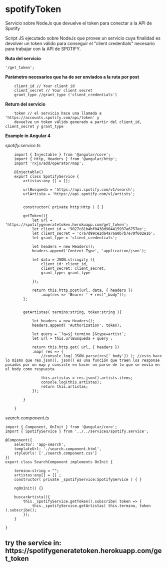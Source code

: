 # spotifyToken
Servicio sobre NodeJs que devuelve el token para conectar a la API de Spotify

Script JS ejecutado sobre NodeJs que provee un servicio cuya finalidad es devolver un token válido 
para conseguir el "client credentials" necesario para trabajar con la API de SPOTIFY.

<b>Ruta del servicio </b>  

    '/get_token';

<b>Parámetro necesarios que ha de ser enviados a la ruta por post</b>

        client_id // Your client id
        client_secret // Your client secret
        grant_type //grant_type ('client_credentials')

<b>Return del servicio</b>

        token // el servicio hace una llamada a 'https://accounts.spotify.com/api/token' y
        devuelve un token válido generado a partir del client_id, client_secret y grant_type


<b>Example in Angular 4</b>

*spotify.service.ts*
```
    import { Injectable } from '@angular/core';
    import { Http, Headers } from '@angular/http';
    import 'rxjs/add/operator/map';

    @Injectable()
    export class SpotifyService {
        artistas:any [] = [];

        urlBusqueda = 'https://api.spotify.com/v1/search';
        urlArtista = 'https://api.spotify.com/v1/artists';


        constructor( private http:Http ) { }

        getToken(){
            let url = 'https://spotifygeneratetoken.herokuapp.com/get_token';
            let client_id = '9027c81b4bf0438d904415937a6757ee';
            let client_secret = 'c7a7d99ce2da4a7aa0b7b7e70f602e16';
            let grant_type = 'client_credentials';

            let headers = new Headers();
            headers.append('Content-Type', 'application/json');

            let data = JSON.stringify ({
                client_id: client_id,
                client_secret: client_secret,
                grant_type: grant_type

            });

            return this.http.post(url, data, { headers })
                .map(res => 'Bearer ' + res["_body"]);
        };


        getArtistas( termino:string, token:string ){

            let headers = new Headers();
            headers.append( 'Authorization', token);

            let query = `?q=${ termino }&type=artist`;
            let url = this.urlBusqueda + query ;

            return this.http.get( url, { headers })
            .map( res => {
                //console.log( JSON.parse(res['_body']) ); //esto hace lo mismo que res.json(), json() es una función que traen los response pasados por un map y consiste en hacer un parse de lo que se envía en el body como respuesta

                this.artistas = res.json().artists.items;
                console.log(this.artistas);
                return this.artistas;
            });

        }

    }
```
*search.component.ts*
```
import { Component, OnInit } from '@angular/core';
import { SpotifyService } from '../../services/spotify.service';

@Component({
    selector: 'app-search',
    templateUrl: './search.component.html',
    styleUrls: ['./search.component.css']
})
export class SearchComponent implements OnInit {

    termino:string = "";
    artistas:any[] = [] ;
    constructor( private _spotifyService:SpotifyService ) { }

    ngOnInit() {}

    buscarArtista(){
		this._spotifyService.getToken().subscribe( token => {
            this._spotifyService.getArtistas( this.termino, token ).subscribe();
        });
    }

}
```
<h2>try the service in: https://spotifygeneratetoken.herokuapp.com/get_token</2>
